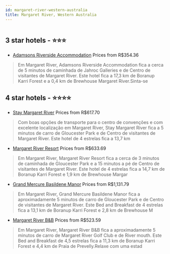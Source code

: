 ```yaml
---
id: margaret-river-western-australia
title: Margaret River, Western Australia
---
```


<center><img src="https://i.travelapi.com/hotels/1000000/130000/120200/120116/821670bd_z.jpg" alt="" /></center>


##  3 star hotels - ⭐️⭐️⭐️

-    [Adamsons Riverside Accommodation](https://www.hurb.com/br/aud/https://www.hurb.com/br/hotels/margaret-river/adamsons-riverside-accommodation-HT-QEZ7?cmp=18055) Prices from R$354.36
   > Em Margaret River, Adamsons Riverside Accommodation fica a cerca de 5 minutos de caminhada de Jahroc Galleries e de Centro de visitantes de Margaret River.  Este hotel fica a 17,3 km de Boranup Karri Forest e a 0,4 km de Brewhouse Margaret River.Sinta-se 

##  4 star hotels - ⭐️⭐️⭐️⭐️

-    [Stay Margaret River](https://www.hurb.com/br/aud/https://www.hurb.com/br/hotels/margaret-river/stay-margaret-river-HT-7CGG?cmp=18055) Prices from R$617.70
   > Com boas opções de transporte para o centro de convenções e com excelente localização em Margaret River, Stay Margaret River fica a 5 minutos de carro de Gloucester Park e de Centro de visitantes de Margaret River.  Este hotel de 4 estrelas fica a 13,7 km
-    [Margaret River Resort](https://www.hurb.com/br/aud/https://www.hurb.com/br/hotels/margaret-river/margaret-river-resort-HT-HK5G?cmp=18055) Prices from R$633.69
   > Em Margaret River, Margaret River Resort fica a cerca de 3 minutos de caminhada de Gloucester Park e a 15 minutos a pé de Centro de visitantes de Margaret River.  Este hotel de 4 estrelas fica a 14,7 km de Boranup Karri Forest e 1,9 km de Brewhouse Margar
-    [Grand Mercure Basildene Manor](https://www.hurb.com/br/aud/https://www.hurb.com/br/hotels/margaret-river/grand-mercure-basildene-manor-HT-QZU7?cmp=18055) Prices from R$1,131.79
   > Em Margaret River, Grand Mercure Basildene Manor fica a aproximadamente 5 minutos de carro de Gloucester Park e de Centro de visitantes de Margaret River.  Este Bed and Breakfast de 4 estrelas fica a 13,1 km de Boranup Karri Forest e 2,8 km de Brewhouse M
-    [Margaret River B&B](https://www.hurb.com/br/aud/https://www.hurb.com/br/hotels/margaret-river/margaret-river-b-b-HT-AJET?cmp=18055) Prices from R$523.59
   > Em Margaret River, Margaret River B&B fica a aproximadamente 5 minutos de carro de Margaret River Golf Club e de River mouth.  Este Bed and Breakfast de 4,5 estrelas fica a 11,3 km de Boranup Karri Forest e 4,4 km de Praia de Prevelly.Relaxe com uma estad
